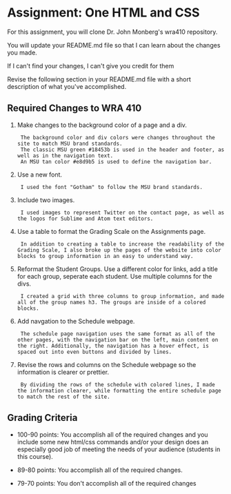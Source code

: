 # Assignment: One HTML and CSS

For this assignment, you will clone Dr. John Monberg's wra410 repository.

You will update your README.md file so that I can learn about the changes you made.

If I can't find your changes, I can't give you credit for them

Revise the following section in your README.md file with a short description of what you've accomplished.

## Required Changes to WRA 410

1. Make changes to the background color of a page and a div.
        
        The background color and div colors were changes throughout the site to match MSU brand standards.
        The classic MSU green #18453b is used in the header and footer, as well as in the navigation text. 
        An MSU tan color #e8d9b5 is used to define the navigation bar.
        
2. Use a new font.

        I used the font "Gotham" to follow the MSU brand standards.

3. Include two images.
        
        I used images to represent Twitter on the contact page, as well as the logos for Sublime and Atom text editors.
        
4. Use a table to format the Grading Scale on the Assignments page.

        In addition to creating a table to increase the readability of the Grading Scale, I also broke up the pages of the website into color blocks to group information in an easy to understand way. 

5. Reformat the Student Groups. Use a different color for links, add a title for each group, seperate each student. Use multiple columns for the divs.  

        I created a grid with three columns to group information, and made all of the group names h3. The groups are inside of a colored blocks. 

6. Add navgation to the Schedule webpage.

        The schedule page navigation uses the same format as all of the other pages, with the navigation bar on the left, main content on the right. Additionally, the navigation has a hover effect, is spaced out into even buttons and divided by lines.

7. Revise the rows and columns on the Schedule webpage so the information is clearer or prettier.

        By dividing the rows of the schedule with colored lines, I made the information clearer, while formatting the entire schedule page to match the rest of the site. 

## Grading Criteria

* 100-90 points: You accomplish all of the required changes and you include some new html/css commands and/or your design does an especially good job of meeting the needs of your audience (students in this course). 

* 89-80 points: You accomplish all of the required changes.

* 79-70 points: You don't accomplish all of the required changes
